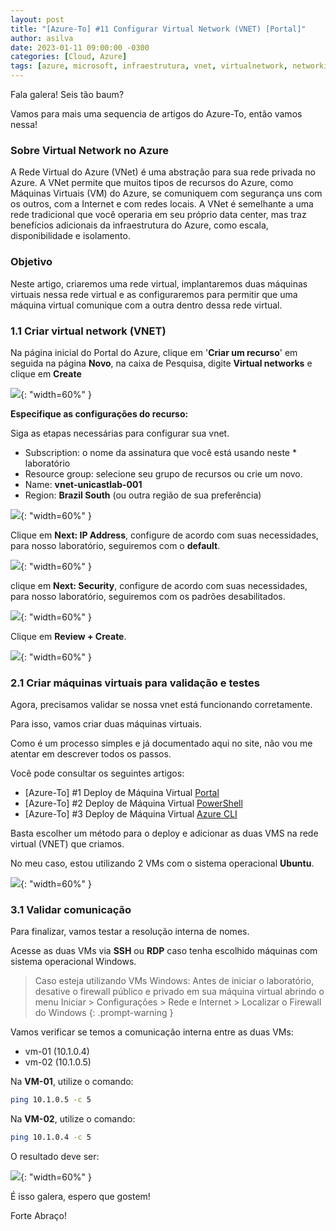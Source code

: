 ```yaml
---
layout: post
title: "[Azure-To] #11 Configurar Virtual Network (VNET) [Portal]"
author: asilva
date: 2023-01-11 09:00:00 -0300
categories: [Cloud, Azure]
tags: [azure, microsoft, infraestrutura, vnet, virtualnetwork, networking]
---
```


Fala galera! Seis tão baum?

Vamos para mais uma sequencia de artigos do Azure-To, então vamos nessa!

### **Sobre Virtual Network no Azure**

A Rede Virtual do Azure (VNet) é uma abstração para sua rede privada no Azure. A VNet permite que muitos tipos de recursos do Azure, como Máquinas Virtuais (VM) do Azure, se comuniquem com segurança uns com os outros, com a Internet e com redes locais. A VNet é semelhante a uma rede tradicional que você operaria em seu próprio data center, mas traz benefícios adicionais da infraestrutura do Azure, como escala, disponibilidade e isolamento.

### **Objetivo**

Neste artigo, criaremos uma rede virtual, implantaremos duas máquinas virtuais nessa rede virtual e as configuraremos para permitir que uma máquina virtual comunique com a outra dentro dessa rede virtual.

### **1.1 Criar virtual network (VNET)**

Na página inicial do Portal do Azure, clique em '**Criar um recurso**' em seguida na página **Novo**, na caixa de Pesquisa, digite **Virtual networks** e clique em **Create** 

![](/assets/img/50/vnet01.png){: "width=60%" }

**Especifique as configurações do recurso:**

Siga as etapas necessárias para configurar sua vnet.

* Subscription: o nome da assinatura que você está usando neste * laboratório
* Resource group: selecione seu grupo de recursos ou crie um novo.
* Name: **vnet-unicastlab-001**
* Region: **Brazil South** (ou outra região de sua preferência)

![](/assets/img/50/vnet02.png){: "width=60%" }

Clique em **Next: IP Address**, configure de acordo com suas necessidades, para nosso laboratório, seguiremos com o **default**.

![](/assets/img/50/vnet03.png){: "width=60%" }

clique em **Next: Security**, configure de acordo com suas necessidades, para nosso laboratório, seguiremos com os padrões desabilitados.

![](/assets/img/50/vnet04.png){: "width=60%" }

Clique em **Review + Create**.

![](/assets/img/50/vnet05.png){: "width=60%" }

### **2.1 Criar máquinas virtuais para validação e testes**

Agora, precisamos validar se nossa vnet está funcionando corretamente.

Para isso, vamos criar duas máquinas virtuais.

Como é um processo simples e já documentado aqui no site, não vou me atentar em descrever todos os passos.

Você pode consultar os seguintes artigos:

- [Azure-To] #1 Deploy de Máquina Virtual [Portal](https://unicast.com.br/posts/azure-to-1-deploy-de-maquina-virtual-portal/)
- [Azure-To] #2 Deploy de Máquina Virtual [PowerShell](https://unicast.com.br/posts/azure-to-2-deploy-de-maquina-virtual-powershell/)
- [Azure-To] #3 Deploy de Máquina Virtual [Azure CLI](https://unicast.com.br/posts/azure-to-3-deploy-de-maquina-virtual-azure-cli/)

Basta escolher um método para o deploy e adicionar as duas VMS na rede virtual (VNET) que criamos.

No meu caso, estou utilizando 2 VMs com o sistema operacional **Ubuntu**.

![](/assets/img/50/vnet06.png){: "width=60%" }

### **3.1 Validar comunicação**

Para finalizar, vamos testar a resolução interna de nomes.

Acesse as duas VMs via **SSH** ou **RDP** caso tenha escolhido máquinas com sistema operacional Windows.

>Caso esteja utilizando VMs Windows: Antes de iniciar o laboratório, desative o firewall público e privado em sua máquina virtual abrindo o menu Iniciar > Configurações > Rede e Internet > Localizar o Firewall do Windows
{: .prompt-warning }

Vamos verificar se temos a comunicação interna entre as duas VMs:

- vm-01 (10.1.0.4)
- vm-02 (10.1.0.5)

Na **VM-01**, utilize o comando:

```bash
ping 10.1.0.5 -c 5
```

Na **VM-02**, utilize o comando:

```bash
ping 10.1.0.4 -c 5
```

O resultado deve ser:

![](/assets/img/50/vnet07.png){: "width=60%" }

É isso galera, espero que gostem!

Forte Abraço!